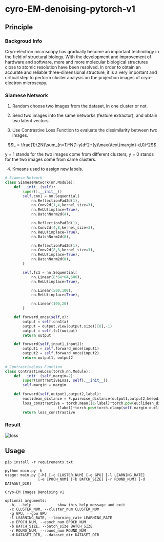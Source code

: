 # cyro-EM-denoising-pytorch-v1

## Principle
### Backgroud Info
Cryo-electron microscopy has gradually become an important technology in the field of structural biology. With the development and improvement of hardware and software, more and more molecular biological structures close to atomic resolution have been resolved. In order to obtain an accurate and reliable three-dimensional structure, it is a very important and critical step to perform cluster analysis on the projection images of cryo-electron microscopy.
### Siamese Network
1. Random choose two images from the dataset, in one cluster or not.

2. Send two images into the same networks (feature extractor), and obtain two latent vectors.

3. Use Contrastive Loss Function to evaluate the dissimilarity between two images.

$$L = \frac{1}{2N}\sum_{n=1}^N(1-y)d^2+(y)\max(\text{margin}-d,0)^2$$

y = 1 stands for the two images come from different clusters, 
y = 0 stands for the two images come from same clusters.

4. Kmeans used to assign new labels.

```python
# Siamese Network
class SiameseNetwork(nn.Module):
    def __init__(self):
        super().__init__()
        self.cnn1 = nn.Sequential(
            nn.ReflectionPad2d(1),
            nn.Conv2d(1,4,kernel_size=3),
            nn.ReLU(inplace=True),
            nn.BatchNorm2d(4),

            nn.ReflectionPad2d(1),
            nn.Conv2d(4,8,kernel_size=3),
            nn.ReLU(inplace=True),
            nn.BatchNorm2d(8),

            nn.ReflectionPad2d(1),
            nn.Conv2d(8,8,kernel_size=3),
            nn.ReLU(inplace=True),
            nn.BatchNorm2d(8),
        )

        self.fc1 = nn.Sequential(
            nn.Linear(8*64*64,500),
            nn.ReLU(inplace=True),

            nn.Linear(500,100),
            nn.ReLU(inplace=True),

            nn.Linear(100,20)
        )

    def forward_once(self,x):
        output = self.cnn1(x)
        output = output.view(output.size()[0],-1)
        output = self.fc1(output)
        return output

    def forward(self,input1,input2):
        output1 = self.forward_once(input1)
        output2 = self.forward_once(input2)
        return output1, output2 
        
# ContrastiveLoss Function
class ContrastiveLoss(torch.nn.Module):
    def __init__(self,margin=2):
        super(ContrastiveLoss, self).__init__()
        self.margin = margin
  
    def forward(self,output1,output2,label):
        euclidean_distance = F.pairwise_distance(output1,output2,keepdim=True)
        loss_constrastive = torch.mean((1-label)*torch.pow(euclidean_distance,2)+
                        (label)*torch.pow(torch.clamp(self.margin-euclidean_distance,min=0.0),2))
        return loss_constrastive
```

### Result
![loss](cyro-EM/cyro-EM/Loss_Round_3.jpg)

## Usage
```shell
pip install -r requirements.txt

python main.py -h
usage: main.py [-h] [-c CLUSTER_NUM] [-g GPU] [-l LEARNING_RATE]
               [-e EPOCH_NUM] [-b BATCH_SIZE] [-r ROUND_NUM] [-d DATASET_DIR]

Cryo-EM Images Denoising v1

optional arguments:
  -h, --help            show this help message and exit
  -c CLUSTER_NUM, --cluster_num CLUSTER_NUM
  -g GPU, --gpu GPU
  -l LEARNING_RATE, --learning_rate LEARNING_RATE
  -e EPOCH_NUM, --epoch_num EPOCH_NUM
  -b BATCH_SIZE, --batch_size BATCH_SIZE
  -r ROUND_NUM, --round_num ROUND_NUM
  -d DATASET_DIR, --dataset_dir DATASET_DIR
```
